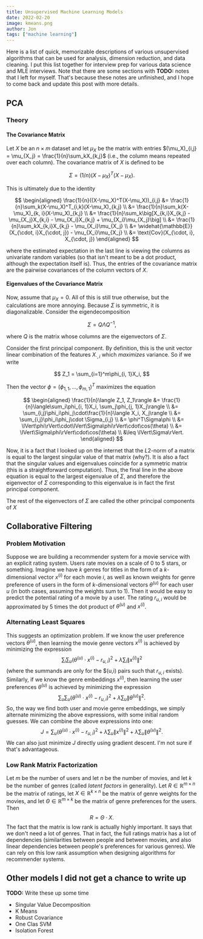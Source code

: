```yaml
---
title: Unsupervised Machine Learning Models
date: 2022-02-20
image: kmeans.png
author: Jon
tags: ["machine learning"]
---
```


Here is a list of quick, memorizable descriptions of various unsupervised algorithms that can be
used for analysis, dimension reduction, and data cleaning. I put this list together for interview
prep for various data science and MLE interviews.  Note that there are some sections with **TODO:**
notes that I left for myself.  That's because these notes are unfinished, and I hope to come back
and update this post with more details.

## PCA

### Theory

#### The Covariance Matrix

Let $X$ be an $n\times m$ dataset and let $\mu_X$ be the matrix with entries
$(\mu_X)_{i,j} = \mu_{X_j} = \frac{1}{n}\sum_kX_{k,j}$ (i.e., the column means
repeated over each column). The covariance matrix of $X$ is defined to be

$$
\Sigma = (1/n)(X-\mu_X)^T(X-\mu_X).
$$

This is ultimately due to the identity

$$
\begin{aligned}
\frac{1}{n}((X-\mu_X)^T(X-\mu_X))_{i,j}
&= \frac{1}{n}\sum_k(X-\mu_X)^T_{i,k}(X-\mu_X)_{k,j} \\
&= \frac{1}{n}\sum_k(X-\mu_X)_{k, i}(X-\mu_X)_{k,j} \\
&= \frac{1}{n}\sum_k\big[X_{k,i}X_{k,j} - \mu_{X_j}X_{k,i} - \mu_{X_i}X_{k,j} +
\mu_{X_i}\mu_{X_j}\big] \\
&= \frac{1}{n}\sum_kX_{k,i}X_{k,j} - \mu_{X_i}\mu_{X_j} \\
&= \widehat{\mathbb{E}}(X_{\cdot, i}X_{\cdot, j}) - \mu_{X_i}\mu_{X_j} \\
&= \text{Cov}(X_{\cdot, i}, X_{\cdot, j})
\end{aligned}
$$

where the estimated expectation in the last line is viewing the columns as
univariate random variables (so that isn't meant to be a dot product, although
the expectation itself is). Thus, the entries of the covariance matrix are the
pairwise covariances of the column vectors of $X$.

#### Eigenvalues of the Covariance Matrix

Now, assume that $\mu_X = 0$. All of this is still true otherwise, but the
calculations are more annoying. Because $\Sigma$ is symmetric, it is
diagonalizable. Consider the eigendecomposition

$$
\Sigma = Q\Lambda Q^{-1},
$$

where $Q$ is the matrix whose columns are the eigenvectors of $\Sigma$.

Consider the first principal component. By definition, this is the unit vector
linear combination of the features $X_{\cdot, i}$ which _maximizes_ variance.
So if we write

$$
Z_1 = \sum_{i=1}^m\phi_{i, 1}X_i,
$$

Then the vector $\phi = (\phi_{1,1}, \ldots, \phi_{m, 1})^T$ maximizes the
equation

$$
\begin{aligned}
\frac{1}{n}\langle Z_1, Z_1\rangle &= \frac{1}{n}\langle\sum_i\phi_{i, 1}X_i,
\sum_j\phi_{j, 1}X_j\rangle \\
&= \sum_{i,j}\phi_i\phi_j\cdot\frac{1}{n}\langle X_i, X_j\rangle \\
&= \sum_{i,j}\phi_i\phi_j\cdot \Sigma_{i,j} \\
&= \phi^T\Sigma\phi \\
&= \lVert\phi\rVert\cdot\lVert\Sigma\phi\rVert\cdot\cos(\theta) \\
&= \lVert\Sigma\phi\rVert\cdot\cos(\theta) \\
&\leq \lVert\Sigma\rVert.
\end{aligned}
$$

Now, it is a fact that I looked up on the internet that the $L2$-norm of a
matrix is equal to the largest singular value of that matrix (why?). It is also
a fact that the singular values and eigenvalues coincide for a symmetric matrix
(this is a straightforward computation). Thus, the final line in the above
equation is equal to the largest eigenvalue of $\Sigma$, and therefore the
eigenvector of $\Sigma$ corresponding to this eigenvalue is in fact the first
principal component.

The rest of the eigenvectors of $\Sigma$ are called the other principal
components of $X$

## Collaborative Filtering

### Problem Motivation

Suppose we are building a recommender system for a movie service with an
explicit rating system.  Users rate movies on a scale of 0 to 5 stars, or
something.  Imagine we have $k$ genres for titles in the form of a
$k$-dimensional vector $x^{(i)}$ for each movie $i$, as well as known weights
for genre preference of users in the form of $k$-dimensional vectors
$\theta^{(u)}$ for each user $u$ (in both cases, assuming the weights sum to 1).
Then it would be easy to predict the potential rating of a movie by a user.  The
rating $r_{u,i}$ would be approximated by 5 times the dot product of
$\theta^{(u)}$ and $x^{(i)}$.

### Alternating Least Squares

This suggests an optimization problem.  If we know the user preference vectors
$\theta^{(u)}$, then learning the movie genre vectors $x^{(i)}$ is achieved by
minimizing the expression
$$
\sum_{i}\sum_{u}\big(\theta^{(u)}\cdot x^{(i)} - r_{u,i}\big)^2 + \lambda\sum_i\lVert x^{(i)}\rVert^2
$$
(where the summands are only for the $(u,i) pairs such that $r_{u,i}$ exists).
Similarly, if we know the genre embeddings $x^{(i)}$, then learning the user
preferences $\theta^{(u)}$ is achieved by minimizing the expression
$$
\sum_{u}\sum_{u}\big(\theta^{(u)}\cdot x^{(i)} - r_{u,i}\big)^2 + \lambda\sum_u\lVert \theta^{(u)}\rVert^2.
$$
So, the way we find both user and movie genre embeddings, we simply alternate
minimizing the above expressions, with some initial random guesses.  We can
combine the above expressions into one:
$$
J = \sum_{u}\big(\theta^{(u)}\cdot x^{(i)} - r_{u,i}\big)^2 + \lambda\sum_u\lVert x^{(i)}\rVert^2 + \lambda\sum_u\lVert \theta^{(u)}\rVert^2.
$$
We can also just minimize $J$ directly using gradient descent.  I'm not sure if
that's advantageous.

### Low Rank Matrix Factorization

Let $m$ be the number of users and let $n$ be the number of movies, and let $k$
be the number of genres (called _latent factors_ in generality).  Let
$R\in\mathbb{R}^{m\times n}$ be the matrix of ratings, let
$X\in\mathbb{R}^{k\times n}$ be the matrix of genre weights for the movies, and
let $\Theta\in\mathbb{R}^{m\times k}$ be the matrix of genre preferences for the
users.  Then
$$
R = \Theta\cdot X.
$$
The fact that the matrix is low rank is actually highly important.  It says that
we don't need a lot of genres.  That in fact, the full ratings matrix has a lot
of dependencies (similarities between people and between movies, and also linear
dependencies between people's preferences for various genres).  We can rely on
this low rank assumption when designing algorithms for recommender systems.

## Other models I did not get a chance to write up

**TODO:** Write these up some time

* Singular Value Decomposition
* K Means
* Robust Covariance
* One Clas SVM
* Isolation Forest
